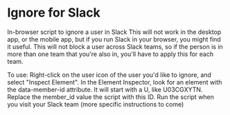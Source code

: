 # Ignore for Slack
In-browser script to ignore a user in Slack
This will not work in the desktop app, or the mobile app, but if you run Slack in your browser, you might find it useful.
This will not block a user across Slack teams, so if the person is in more than one team that you're also in, you'll have to apply this for each team.

To use:
Right-click on the user icon of the user you'd like to ignore, and select "Inspect Element".
In the Element Inspector, look for an element with the data-member-id attribute. It will start with a U, like U03CGXYTN.
Replace the member_id value the script with this ID.
Run the script when you visit your Slack team (more specific instructions to come)
